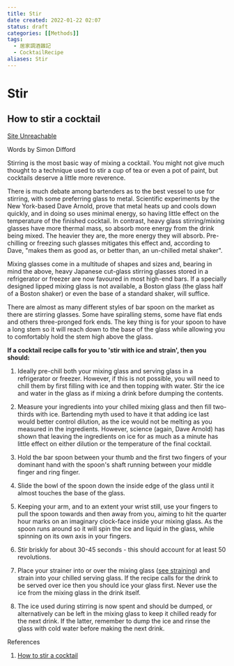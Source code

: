 ```yaml
---
title: Stir
date created: 2022-01-22 02:07
status: draft
categories: [[Methods]]
tags:
  - 居家調酒雜記
  - CocktailRecipe
aliases: Stir
---
```

# Stir
## How to stir a cocktail

[Site Unreachable](https://cdn.diffords.com/contrib/videos/2020/10/5f8086ba660fa.mp4)

Words by Simon Difford

Stirring is the most basic way of mixing a cocktail. You might not give much thought to a technique used to stir a cup of tea or even a pot of paint, but cocktails deserve a little more reverence.

There is much debate among bartenders as to the best vessel to use for stirring, with some preferring glass to metal. Scientific experiments by the New York-based Dave Arnold, prove that metal heats up and cools down quickly, and in doing so uses minimal energy, so having little effect on the temperature of the finished cocktail. In contrast, heavy glass stirring/mixing glasses have more thermal mass, so absorb more energy from the drink being mixed. The heavier they are, the more energy they will absorb. Pre-chilling or freezing such glasses mitigates this effect and, according to Dave, "makes them as good as, or better than, an un-chilled metal shaker".

Mixing glasses come in a multitude of shapes and sizes and, bearing in mind the above, heavy Japanese cut-glass stirring glasses stored in a refrigerator or freezer are now favoured in most high-end bars. If a specially designed lipped mixing glass is not available, a Boston glass (the glass half of a Boston shaker) or even the base of a standard shaker, will suffice.

There are almost as many different styles of bar spoon on the market as there are stirring glasses. Some have spiralling stems, some have flat ends and others three-pronged fork ends. The key thing is for your spoon to have a long stem so it will reach down to the base of the glass while allowing you to comfortably hold the stem high above the glass.

**If a cocktail recipe calls for you to 'stir with ice and strain', then you should:**

1. Ideally pre-chill both your mixing glass and serving glass in a refrigerator or freezer. However, if this is not possible, you will need to chill them by first filling with ice and then topping with water. Stir the ice and water in the glass as if mixing a drink before dumping the contents.

2. Measure your ingredients into your chilled mixing glass and then fill two-thirds with ice. Bartending myth used to have it that adding ice last would better control dilution, as the ice would not be melting as you measured in the ingredients. However, science (again, Dave Arnold) has shown that leaving the ingredients on ice for as much as a minute has little effect on either dilution or the temperature of the final cocktail.

3. Hold the bar spoon between your thumb and the first two fingers of your dominant hand with the spoon's shaft running between your middle finger and ring finger.

4. Slide the bowl of the spoon down the inside edge of the glass until it almost touches the base of the glass.

5. Keeping your arm, and to an extent your wrist still, use your fingers to pull the spoon towards and then away from you, aiming to hit the quarter hour marks on an imaginary clock-face inside your mixing glass. As the spoon runs around so it will spin the ice and liquid in the glass, while spinning on its own axis in your fingers.

6. Stir briskly for about 30-45 seconds - this should account for at least 50 revolutions.

7. Place your strainer into or over the mixing glass ([see straining](https://www.diffordsguide.com/encyclopedia/2014-03-26/316/cocktails/how-to-strain-a-cocktail)) and strain into your chilled serving glass. If the recipe calls for the drink to be served over ice then you should ice your glass first. Never use the ice from the mixing glass in the drink itself.

8. The ice used during stirring is now spent and should be dumped, or alternatively can be left in the mixing glass to keep it chilled ready for the next drink. If the latter, remember to dump the ice and rinse the glass with cold water before making the next drink.

References

1. [How to stir a cocktail](https://www.diffordsguide.com/g/1150/how-to-make-cocktails/how-to-stir-a-cocktail)
